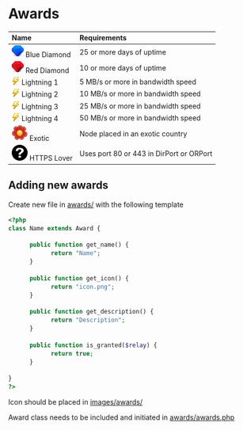 # Awards

| Name | Requirements
| :--- | :-----
| ![Blue Diamond](images/awards/blue_diamond.png) Blue Diamond | 25 or more days of uptime
| ![Red Diamond](images/awards/red_diamond.png) Red Diamond | 10 or more days of uptime
| ![Lightning 1](images/awards/lightning_1.png) Lightning 1 | 5 MB/s or more in bandwidth speed
| ![Lightning 2](images/awards/lightning_1.png) Lightning 2 | 10 MB/s or more in bandwidth speed
| ![Lightning 3](images/awards/lightning_1.png) Lightning 3 | 25 MB/s or more in bandwidth speed
| ![Lightning 4](images/awards/lightning_1.png) Lightning 4 | 50 MB/s or more in bandwidth speed
| ![Exotic](images/awards/exotic.png) Exotic | Node placed in an exotic country
| ![HTTPS Lover](images/awards/404.png) HTTPS Lover | Uses port 80 or 443 in DirPort or ORPort

## Adding new awards

Create new file in [awards/](awards/) with the following template

```php
<?php
class Name extends Award {

      public function get_name() {
            return "Name";
      }

      public function get_icon() {
            return "icon.png";
      }

      public function get_description() {
            return "Description";
      }

      public function is_granted($relay) {
            return true;
      }

}
?>
```

Icon should be placed in [images/awards/](images/awards/)

Award class needs to be included and initiated in [awards/awards.php](awards/awards.php)
